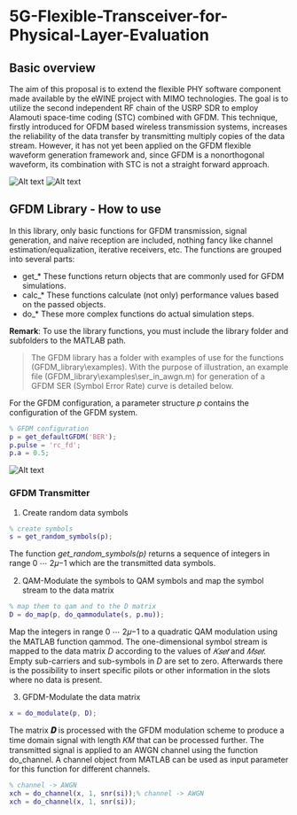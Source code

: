 # 5G-Flexible-Transceiver-for-Physical-Layer-Evaluation
## Basic overview
The aim of this proposal is to extend the flexible PHY software component made available
by the eWINE project with MIMO technologies. The goal is to utilize the second independent RF
chain of the USRP SDR to employ Alamouti space-time coding (STC) combined with GFDM. This
technique, firstly introduced for OFDM based wireless transmission systems, increases the reliability
of the data transfer by transmitting multiply copies of the data stream. However, it has not yet been
applied on the GFDM flexible waveform generation framework and, since GFDM is a nonorthogonal
waveform, its combination with STC is not a straight forward approach.

![Alt text](https://user-images.githubusercontent.com/24733570/31706074-fdd27832-b3e7-11e7-9ffe-a791747338fd.png)
![Alt text](https://user-images.githubusercontent.com/24733570/31706190-5ff0c38e-b3e8-11e7-9b8b-54a9972795fe.png)
## GFDM Library - How to use 
In this library, only basic functions for GFDM transmission, signal generation, and naive reception are included, nothing fancy like channel estimation/equalization, iterative receivers, etc.
The functions are grouped into several parts:

* get_* These functions return objects that are commonly used for GFDM simulations.
* calc_* These functions calculate (not only) performance values based on the passed objects.
* do_* These more complex functions do actual simulation steps.

**Remark**: To use the library functions, you must include the library folder and subfolders to the MATLAB path.

> The GFDM library has a folder with examples of use for the functions (GFDM_library\examples). With the purpose of illustration, an example file (GFDM_library\examples\ser_in_awgn.m) for generation of a GFDM SER (Symbol Error Rate) curve is detailed below.

For the GFDM configuration, a parameter structure *p* contains the configuration of the GFDM system.
```MATLAB
% GFDM configuration
p = get_defaultGFDM('BER');
p.pulse = 'rc_fd';
p.a = 0.5;
```
![Alt text](https://user-images.githubusercontent.com/24733570/31707265-05a7e4ee-b3ec-11e7-9a22-01efc1c45e0b.png)
### GFDM Transmitter
1. Create random data symbols
```MATLAB
% create symbols
s = get_random_symbols(p);
```
The function *get_random_symbols(p)* returns a sequence of integers in range 0 ⋯ 2𝜇−1 which are the transmitted data symbols.

2. QAM-Modulate the symbols to QAM symbols and map the symbol stream to the data matrix
```MATLAB 
% map them to qam and to the D matrix
D = do_map(p, do_qammodulate(s, p.mu));
```
Map the integers in range 0 ⋯ 2𝜇−1 to a quadratic QAM modulation using the MATLAB function qammod. The one-dimensional symbol stream is mapped to the data matrix *D* according to the values of *𝐾𝑠𝑒𝑡* and *𝑀𝑠𝑒𝑡*. Empty sub-carriers and sub-symbols in *D* are set to zero. Afterwards there is the possibility to insert specific pilots or other information in the slots where no data is present.

3. GFDM-Modulate the data matrix
```MATLAB
x = do_modulate(p, D);
```
The matrix **𝑫** is processed with the GFDM modulation scheme to produce a time domain signal with length 𝐾𝑀 that can be processed further.
The transmitted signal is applied to an AWGN channel using the function do_channel. A channel object from MATLAB can be used as input parameter for this function for different channels.
```MATLAB
% channel -> AWGN
xch = do_channel(x, 1, snr(si));% channel -> AWGN
xch = do_channel(x, 1, snr(si));
```


